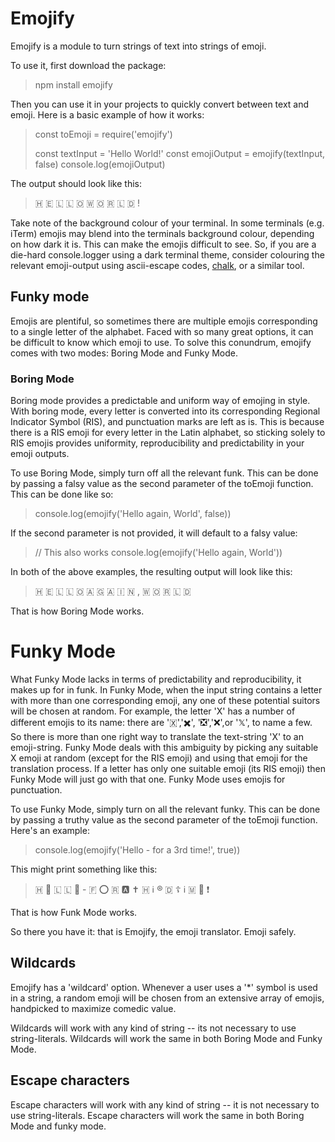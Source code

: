 # Emojify
Emojify is a module to turn strings of text into strings of emoji.

To use it, first download the package:

> npm install emojify

Then you can use it in your projects to quickly convert between text and emoji. Here is a basic example of how it works:

> const toEmoji = require('emojify')
>
> const textInput = 'Hello World!'
> const emojiOutput = emojify(textInput, false)
> console.log(emojiOutput)

The output should look like this:

> 🇭 🇪 🇱 🇱 🇴    🇼 🇴 🇷 🇱 🇩 ! 

Take note of the background colour of your terminal. In some terminals (e.g. iTerm) emojis may blend into the terminals background colour, depending on how dark it is. This can make the emojis difficult to see. So, if you are a die-hard console.logger using a dark terminal theme, consider colouring the relevant emoji-output using ascii-escape codes, [chalk](https://www.npmjs.com/package/chalk), or a similar tool. 

## Funky mode
Emojis are plentiful, so sometimes there are multiple emojis corresponding to a single letter of the alphabet. Faced with so many great options, it can be difficult to know which emoji to use. To solve this conundrum, emojify comes with two modes: Boring Mode and Funky Mode.

### Boring Mode
Boring mode provides a predictable and uniform way of emojing in style. With boring mode, every letter is converted into its corresponding Regional Indicator Symbol (RIS), and punctuation marks are left as is. This is because there is a RIS emoji for every letter in the Latin alphabet, so sticking solely to RIS emojis provides uniformity, reproducibility and predictability in your emoji outputs.

To use Boring Mode, simply turn off all the relevant funk. This can be done by passing a falsy value as the second parameter of the toEmoji function. This can be done like so:

> console.log(emojify('Hello again, World', false))

If the second parameter is not provided, it will default to a falsy value:

> // This also works
> console.log(emojify('Hello again, World'))

In both of the above examples, the resulting output will look like this:

> 🇭 🇪 🇱 🇱 🇴    🇦 🇬 🇦 🇮 🇳 ,    🇼 🇴 🇷 🇱 🇩


That is how Boring Mode works.

# Funky Mode
What Funky Mode lacks in terms of predictability and reproducibility, it makes up for in funk. In Funky Mode, when the input string contains a letter with more than one corresponding emoji, any one of these potential suitors will be chosen at random. For example, the letter 'X' has a number of different emojis to its name: there are '🇽','✖️', '❎','❌',or '𝕏', to name a few. So there is more than one right way to translate the text-string 'X' to an emoji-string. Funky Mode deals with this ambiguity by picking any suitable X emoji at random (except for the RIS emoji) and using that emoji for the translation process. If a letter has only one suitable emoji (its RIS emoji) then Funky Mode will just go with that one. Funky Mode uses emojis for punctuation.

To use Funky Mode, simply turn on all the relevant funky. This can be done by passing a truthy value as the second parameter of the toEmoji function. Here's an example:

> console.log(emojify('Hello - for a 3rd time!', true))

This might print something like this:

> 🇭 📧 🇱 🇱 🍩    -    🇫 ⭕ 🇷    🅰️    ✝️  🇭 ℹ️  ®️  🇩    ☦️  ℹ️  🇲 📧 ❗

That is how Funk Mode works.

So there you have it: that is Emojify, the emoji translator. Emoji safely.

## Wildcards
Emojify has a 'wildcard' option. Whenever a user uses a '*' symbol is used in a string, a random emoji will be chosen from an extensive array of emojis, handpicked to maximize comedic value.

Wildcards will work with any kind of string -- its not necessary to use string-literals. Wildcards will work the same in both Boring Mode and Funky Mode.

## Escape characters

Escape characters will work with any kind of string -- it is not necessary to use string-literals. Escape characters will work the same in both Boring Mode and funky mode.
